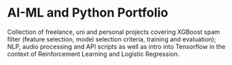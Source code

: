 # AI-ML and Python Portfolio
Collection of freelance, uni and personal projects covering XGBoost spam filter (feature selection, model selection criteria, training and evaluation); NLP, audio processing and API scripts as well as intro into Tensorflow in the context of Reinforcement Learning and Logistic Regression.